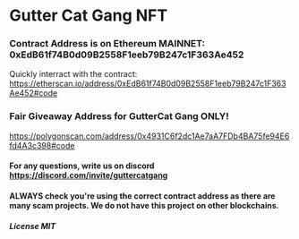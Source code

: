 # Gutter Cat Gang NFT

### Contract Address is on Ethereum MAINNET: 0xEdB61f74B0d09B2558F1eeb79B247c1F363Ae452

Quickly interract with the contract: https://etherscan.io/address/0xEdB61f74B0d09B2558F1eeb79B247c1F363Ae452#code

### Fair Giveaway Address for GutterCat Gang ONLY!

https://polygonscan.com/address/0x4931C6f2dc1Ae7aA7FDb4BA75fe94E6fd4A3c398#code

#### For any questions, write us on discord https://discord.com/invite/guttercatgang

#### ALWAYS check you're using the correct contract address as there are many scam projects. We do not have this project on other blockchains.

##### License MIT
